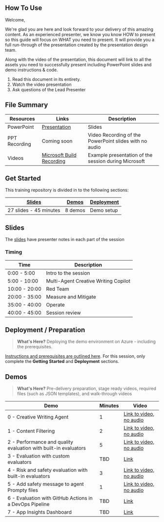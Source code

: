 ## How To Use

Welcome,

We're glad you are here and look forward to your delivery of this amazing content. As an experienced presenter, we know you know HOW to present so this guide will focus on WHAT you need to present. It will provide you a full run-through of the presentation created by the presentation design team.

Along with the video of the presentation, this document will link to all the assets you need to successfully present including PowerPoint slides and demo instructions &
code.

1. Read this document in its entirety.
2. Watch the video presentation
3. Ask questions of the Lead Presenter

## File Summary

| Resources          | Links                            | Description |
|-------------------|----------------------------------|-------------------|
| PowerPoint        | [Presentation](https://aka.ms/AAs1zub) | Slides |
| PPT Recording     | Coming soon | Video Recording of the PowerPoint slides with no audio |
| Videos            | [Microsoft Build Recording](https://www.youtube.com/watch?v=FHeVBfqelts&t=1470s) | Example presentation of the session during Microsoft |

## Get Started

This training repository is divided in to the following sections:

| [Slides](#slides) | [Demos](demos/README.md) | [Deployment](deployment/README.md) | 
|-------------------|---------------------------|--------------------------------------
| 27 slides - 45 minutes| 8 demos | Demo setup

## Slides

The [slides](https://aka.ms/AAs1zub) have presenter notes in each part of the session

### Timing

| Time        | Description 
--------------|-------------
0:00 - 5:00   | Intro to the session 
5:00 - 10:00 | Multi-Agent Creative Writing Copilot
10:00 - 20:00 | Red Team
20:00 - 35:00 | Measure and Mitigate
35:00 - 40:00 | Operate
40:00 - 45:00 | Session review

## Deployment / Preparation

>**What's Here?** Deploying the demo environment on Azure - including the prerequisites.

[Instructions and prerequisites are outlined here](https://github.com/Azure-Samples/contoso-creative-writer?tab=readme-ov-file). For this session, only complete the **Getting Started** and **Deployment** sections.

## Demos

> **What's Here?** Pre-delivery preparation, stage ready videos, required files (such as JSON templates), and walk-through videos

| Demo 	                                                                                               | Minutes | Video |
-------------------------------------------------------------------------------------------------------|---------|----------------- | 
|  0 - Creative Writing Agent | 1       | [Link to video, no audio](https://aka.ms/AAs1zua) |
|  1 - Content Filtering | 2       | [Link to video, no audio](https://aka.ms/AAs1s40) |
|  2 - Performance and quality evaluation with built-in evaluators | 5       | [Link to video, no audio](https://aka.ms/AAs1s41) |
|  3 - Evaluation with custom evaluators | TBD       | [Link](https://www.microsoft.com) |
|  4 - Risk and safety evaluation with built-in evaluators | 3       | [Link to video, no audio](https://aka.ms/AAs1zu9) |
|  5 - Add safety message to agent Prompty files | 1       | [Link to video, no audio](https://aka.ms/AAs1kev) |
|  6 - Evaluation with GitHub Actions in a DevOps Pipeline | TBD       | [Link](https://www.microsoft.com) |
|  7 - App Insights Dashboard | TBD       | [Link](https://www.microsoft.com) |
